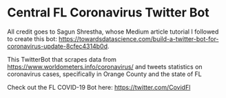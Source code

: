 # Central FL Coronavirus Twitter Bot

All credit goes to Sagun Shrestha, whose Medium article tutorial I followed to create this bot: https://towardsdatascience.com/build-a-twitter-bot-for-coronavirus-update-8cfec4314b0d. 

This TwitterBot that scrapes data from https://www.worldometers.info/coronavirus/ and tweets statistics on coronavirus cases, specifically in Orange County and the state of FL

Check out the FL COVID-19 Bot here: https://twitter.com/CovidFl 
